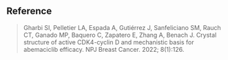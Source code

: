 ## Reference 
> Gharbi SI, Pelletier LA, Espada A, Gutiérrez J, Sanfeliciano SM, Rauch CT, Ganado MP, Baquero C, Zapatero E, Zhang A, Benach J. Crystal structure of active CDK4-cyclin D and mechanistic basis for abemaciclib efficacy. NPJ Breast Cancer. 2022; 8(1):126.